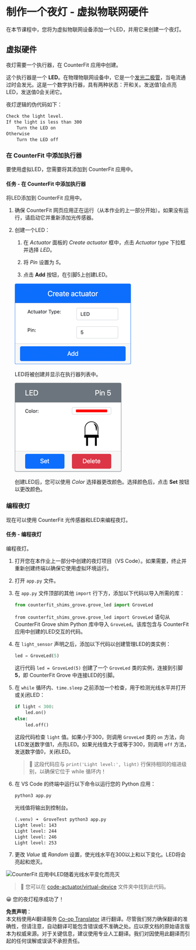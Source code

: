 <!--
CO_OP_TRANSLATOR_METADATA:
{
  "original_hash": "9c640f93263fd9adbfda920739e09feb",
  "translation_date": "2025-08-24T23:22:52+00:00",
  "source_file": "1-getting-started/lessons/3-sensors-and-actuators/virtual-device-actuator.md",
  "language_code": "zh"
}
-->
# 制作一个夜灯 - 虚拟物联网硬件

在本节课程中，您将为虚拟物联网设备添加一个LED，并用它来创建一个夜灯。

## 虚拟硬件

夜灯需要一个执行器，在 CounterFit 应用中创建。

这个执行器是一个 **LED**。在物理物联网设备中，它是一个[发光二极管](https://wikipedia.org/wiki/Light-emitting_diode)，当电流通过时会发光。这是一个数字执行器，具有两种状态：开和关。发送值1会点亮LED，发送值0会关闭它。

夜灯逻辑的伪代码如下：

```output
Check the light level.
If the light is less than 300
    Turn the LED on
Otherwise
    Turn the LED off
```

### 在 CounterFit 中添加执行器

要使用虚拟LED，您需要将其添加到 CounterFit 应用中。

#### 任务 - 在 CounterFit 中添加执行器

将LED添加到 CounterFit 应用中。

1. 确保 CounterFit 网页应用正在运行（从本作业的上一部分开始）。如果没有运行，请启动它并重新添加光传感器。

1. 创建一个LED：

    1. 在 *Actuator* 面板的 *Create actuator* 框中，点击 *Actuator type* 下拉框并选择 *LED*。

    1. 将 *Pin* 设置为 *5*。

    1. 点击 **Add** 按钮，在引脚5上创建LED。

    ![LED设置](../../../../../translated_images/counterfit-create-led.ba9db1c9b8c622a635d6dfae5cdc4e70c2b250635bd4f0601c6cf0bd22b7ba46.zh.png)

    LED将被创建并显示在执行器列表中。

    ![创建的LED](../../../../../translated_images/counterfit-led.c0ab02de6d256ad84d9bad4d67a7faa709f0ea83e410cfe9b5561ef0cef30b1c.zh.png)

    创建LED后，您可以使用 *Color* 选择器更改颜色。选择颜色后，点击 **Set** 按钮以更改颜色。

### 编程夜灯

现在可以使用 CounterFit 光传感器和LED来编程夜灯。

#### 任务 - 编程夜灯

编程夜灯。

1. 打开您在本作业上一部分中创建的夜灯项目（VS Code）。如果需要，终止并重新创建终端以确保它使用虚拟环境运行。

1. 打开 `app.py` 文件。

1. 在 `app.py` 文件顶部的其他 `import` 行下方，添加以下代码以导入所需的库：

    ```python
    from counterfit_shims_grove.grove_led import GroveLed
    ```

    `from counterfit_shims_grove.grove_led import GroveLed` 语句从 CounterFit Grove shim Python 库中导入 `GroveLed`。该库包含与 CounterFit 应用中创建的LED交互的代码。

1. 在 `light_sensor` 声明之后，添加以下代码以创建管理LED的类实例：

    ```python
    led = GroveLed(5)
    ```

    这行代码 `led = GroveLed(5)` 创建了一个 `GroveLed` 类的实例，连接到引脚 **5**，即 CounterFit Grove 中连接LED的引脚。

1. 在 `while` 循环内、`time.sleep` 之前添加一个检查，用于检测光线水平并打开或关闭LED：

    ```python
    if light < 300:
        led.on()
    else:
        led.off()
    ```

    这段代码检查 `light` 值。如果小于300，则调用 `GroveLed` 类的 `on` 方法，向LED发送数字值1，点亮LED。如果光线值大于或等于300，则调用 `off` 方法，发送数字值0，关闭LED。

    > 💁 这段代码应与 `print('Light level:', light)` 行保持相同的缩进级别，以确保它位于 while 循环内！

1. 在 VS Code 的终端中运行以下命令以运行您的 Python 应用：

    ```sh
    python3 app.py
    ```

    光线值将输出到控制台。

    ```output
    (.venv) ➜  GroveTest python3 app.py 
    Light level: 143
    Light level: 244
    Light level: 246
    Light level: 253
    ```

1. 更改 *Value* 或 *Random* 设置，使光线水平在300以上和以下变化。LED将会亮起和熄灭。

![CounterFit 应用中LED随着光线水平变化而亮灭](../../../../../images/virtual-device-running-assignment-1-1.gif)

> 💁 您可以在 [code-actuator/virtual-device](../../../../../1-getting-started/lessons/3-sensors-and-actuators/code-actuator/virtual-device) 文件夹中找到此代码。

😀 您的夜灯程序成功了！

**免责声明**：  
本文档使用AI翻译服务 [Co-op Translator](https://github.com/Azure/co-op-translator) 进行翻译。尽管我们努力确保翻译的准确性，但请注意，自动翻译可能包含错误或不准确之处。应以原文档的原始语言版本为权威来源。对于关键信息，建议使用专业人工翻译。我们对因使用此翻译而引起的任何误解或误读不承担责任。